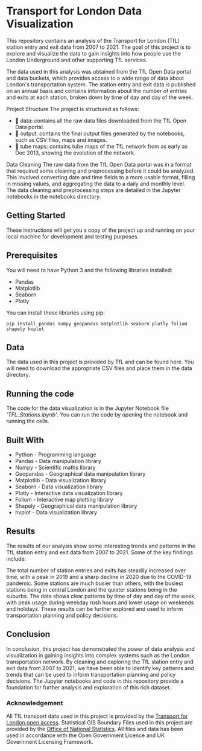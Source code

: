 # Transport for London Data Visualization
This repository contains an analysis of the Transport for London (TfL) station entry and exit data from 2007 to 2021. The goal of this project is to explore and visualize the data to gain insights into how people use the London Underground and other supporting TfL services.

The data used in this analysis was obtained from the TfL Open Data portal and data buckets, which provides access to a wide range of data about London's transportation system. The station entry and exit data is published on an annual basis and contains information about the number of entries and exits at each station, broken down by time of day and day of the week.

Project Structure
The project is structured as follows:

* 📁 data: contains all the raw data files downloaded from the TfL Open Data portal.
* 📁 output: contains the final output files generated by the notebooks, such as CSV files, maps and images.
* 📁 tube maps: contains tube maps of the TfL network from as early as Dec 2013, showing the evolution of the network.

Data Cleaning
The raw data from the TfL Open Data portal was in a format that required some cleaning and preprocessing before it could be analyzed. This involved converting date and time fields to a more usable format, filling in missing values, and aggregating the data to a daily and monthly level. The data cleaning and preprocessing steps are detailed in the Jupyter notebooks in the notebooks directory.

## Getting Started
These instructions will get you a copy of the project up and running on your local machine for development and testing purposes.

## Prerequisites
You will need to have Python 3 and the following libraries installed:

- Pandas
- Matplotlib
- Seaborn
- Plotly 

You can install these libraries using pip:

```
pip install pandas numpy geopandas matplotlib seaborn plotly folium shapely hvplot
```

## Data
The data used in this project is provided by TfL and can be found here. You will need to download the appropriate CSV files and place them in the data directory.

## Running the code
The code for the data visualization is in the Jupyter Notebook file *'TFL_Stations.ipynb'*. You can run the code by opening the notebook and running the cells.

## Built With
- Python - Programming language
- Pandas - Data manipulation library
- Numpy - Scientific maths library
- Geopandas - Geographical data manipulation library
- Matplotlib - Data visualization library
- Seaborn - Data visualization library
- Plotly - Interactive data visualization library
- Folium - Interactive map plotting library
- Shapely - Geographical data manipulation library
- hvplot - Data visualization library

## Results
The results of our analysis show some interesting trends and patterns in the TfL station entry and exit data from 2007 to 2021. Some of the key findings include:

The total number of station entries and exits has steadily increased over time, with a peak in 2019 and a sharp decline in 2020 due to the COVID-19 pandemic.
Some stations are much busier than others, with the busiest stations being in central London and the quieter stations being in the suburbs.
The data shows clear patterns by time of day and day of the week, with peak usage during weekday rush hours and lower usage on weekends and holidays.
These results can be further explored and used to inform transportation planning and policy decisions.

## Conclusion
In conclusion, this project has demonstrated the power of data analysis and visualization in gaining insights into complex systems such as the London transportation network. By cleaning and exploring the TfL station entry and exit data from 2007 to 2021, we have been able to identify key patterns and trends that can be used to inform transportation planning and policy decisions. The Jupyter notebooks and code in this repository provide a foundation for further analysis and exploration of this rich dataset.

### Acknowledgement
All TfL transport data used in this project is provided by the [Transport for London open access](https://tfl.gov.uk/info-for/open-data-users/our-open-data). 
Statistical GIS Boundary Files used in this project are provided by the [Office of National Statistics](https://data.london.gov.uk/dataset/statistical-gis-boundary-files-london). All files and data has been used in accordance with the  Open Government Licence and UK Government Licensing Framework.

<!--- TfL Station Entry and Exit Data Analysis
This repository contains an analysis of the Transport for London (TfL) station entry and exit data from 2007 to 2021. The goal of this project is to explore and visualize the data to gain insights into how people use the London Underground and other TfL services.

Data Source
The data used in this analysis was obtained from the TfL Open Data portal, which provides access to a wide range of data about London's transportation system. The station entry and exit data is published on a monthly basis and contains information about the number of entries and exits at each station, broken down by time of day and day of the week.

Project Structure
The project is structured as follows:

Data Cleaning
The raw data from the TfL Open Data portal was in a format that required some cleaning and preprocessing before it could be analyzed. This involved converting date and time fields to a more usable format, filling in missing values, and aggregating the data to a daily and monthly level. The data cleaning and preprocessing steps are detailed in the Jupyter notebooks in the notebooks directory.

Data Exploration
Once the data was cleaned and preprocessed, we performed some exploratory data analysis to understand the patterns and trends in the data. We created various visualizations using Python libraries such as Pandas, Matplotlib, and Seaborn to help us understand how station entry and exit patterns changed over time, how different stations compared to each other, and how the data varied by time of day and day of the week. The data exploration and visualization steps are also detailed in the Jupyter notebooks in the notebooks directory.

Results
The results of our analysis show some interesting trends and patterns in the TfL station entry and exit data from 2007 to 2021. Some of the key findings include:

The total number of station entries and exits has steadily increased over time, with a peak in 2019 and a sharp decline in 2020 due to the COVID-19 pandemic.
Some stations are much busier than others, with the busiest stations being in central London and the quieter stations being in the suburbs.
The data shows clear patterns by time of day and day of the week, with peak usage during weekday rush hours and lower usage on weekends and holidays.
These results can be further explored and used to inform transportation planning and policy decisions.

Conclusion
In conclusion, this project has demonstrated the power of data analysis and visualization in gaining insights into complex systems such as the London transportation network. By cleaning and exploring the TfL station entry and exit data from 2007 to 2021, we have been able to identify key patterns and trends that can be used to inform transportation planning and policy decisions. The Jupyter notebooks and code in this repository provide a foundation for further analysis and exploration of this rich dataset. --->
